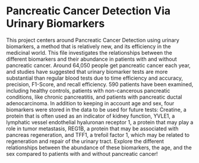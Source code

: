 # Pancreatic Cancer Detection Via Urinary Biomarkers
This project centers around Pancreatic Cancer Detection using urinary biomarkers, a method that is relatively new, and its efficiency in the medicinal world. This file investigates the relationships between the different biomarkers and their abundance in patients with and without pancreatic cancer. Around 64,050 people get pancreatic cancer each year, and studies have suggested that urinary biomarker tests are more substantial than regular blood tests due to time efficiency and accuracy, precision, F1-Score, and recall efficiency. 590 patients have been examined, including healthy controls, patients with non-cancerous pancreatic conditions, like chronic pancreatitis, and patients with pancreatic ductal adenocarcinoma. In addition to keeping in account age and sex, four biomarkers were stored in the data to be used for future tests: Creatine, a protein that is often used as an indicator of kidney function, YVLE1, a lymphatic vessel endothelial hyaluronan receptor 1, a protein that may play a role in tumor metastasis, REG1B, a protein that may be associated with pancreas regeneration, and TFF1, a trefoil factor 1, which may be related to regeneration and repair of the urinary tract. Explore the different relationships between the abundance of these biomarkers, the age, and the sex compared to patients with and without pancreatic cancer!
